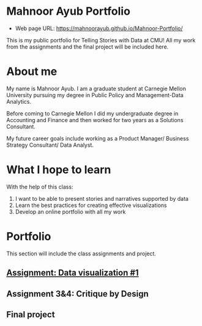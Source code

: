 # Mahnoor Ayub Portfolio

- Web page URL:  https://mahnoorayub.github.io/Mahnoor-Portfolio/


This is my public portfolio for Telling Stories with Data at CMU!  All my work from the assignments and the final project will be included here.  

# About me
My name is Mahnoor Ayub. I am a graduate student at Carnegie Mellon University pursuing my degree in Public Policy and Management-Data Analytics.

Before coming to Carnegie Mellon I did my undergraduate degree in Accounting and Finance and then worked for two years as a Solutions Consultant. 

My future career goals include working as a Product Manager/ Business Strategy Consultant/ Data Analyst. 

# What I hope to learn
With the help of this class: 

1. I want to be able to present stories and narratives supported by data
2. Learn the best practices for creating effective visualizations 
3. Develop an online portfolio with all my work


# Portfolio
This section will include the class assignments and project. 

## [Assignment: Data visualization #1](/visualizing-government-debt.md)

 

## Assignment 3&4: Critique by Design
 

## Final project



